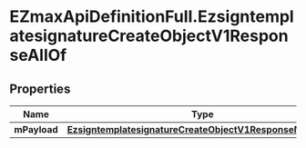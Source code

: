 # EZmaxApiDefinitionFull.EzsigntemplatesignatureCreateObjectV1ResponseAllOf

## Properties

Name | Type | Description | Notes
------------ | ------------- | ------------- | -------------
**mPayload** | [**EzsigntemplatesignatureCreateObjectV1ResponseMPayload**](EzsigntemplatesignatureCreateObjectV1ResponseMPayload.md) |  | 


